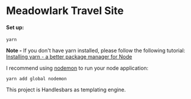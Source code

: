 # Meadowlark Travel Site

#### Set up:
`yarn`

**Note -** If you don't have yarn installed, please follow the following tutorial: [Installing yarn - a better package manager for Node](https://yarnpkg.com/en/docs/install)

I recommend using [nodemon](https://github.com/remy/nodemon) to run your node application:

`yarn add global nodemon`

This project is Handlesbars as templating engine.

